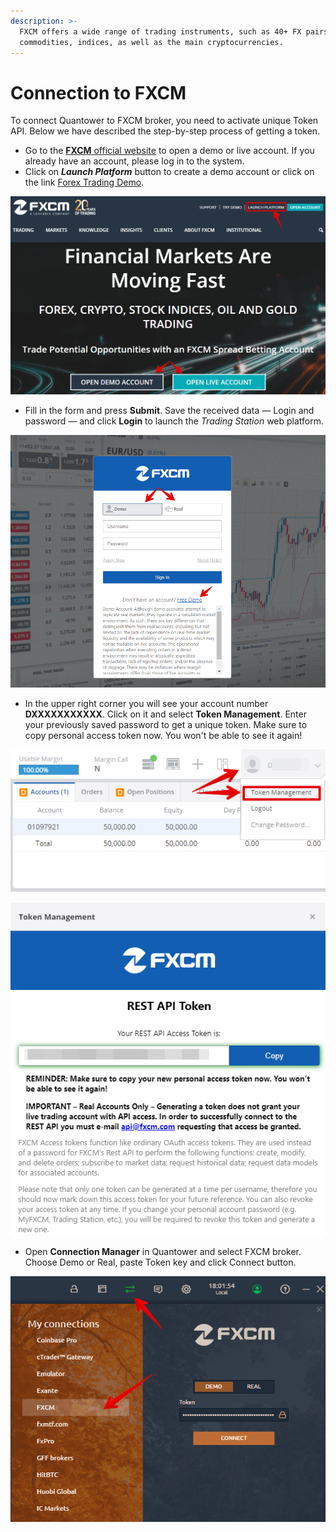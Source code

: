 ```yaml
---
description: >-
  FXCM offers a wide range of trading instruments, such as 40+ FX pairs, CFDs on
  commodities, indices, as well as the main cryptocurrencies.
---
```


# Connection to FXCM

To connect Quantower to FXCM broker, you need to activate unique Token API. Below we have described the step-by-step process of getting a token.

* Go to the [**FXCM** official website](https://www.fxcm.com/) to open a demo or live account. If you already have an account, please log in to the system.
* Click on _**Launch Platform**_  button to create a demo account or click on the link [Forex Trading Demo](https://www.fxcm.com/uk/forex-trading-demo/).

![](../.gitbook/assets/forex-trading-currency-trading-fxcm.png)

* Fill in the form and press **Submit**. Save the received data — Login and password — and click **Login** to launch the _Trading Station_ web platform.

![](../.gitbook/assets/trading-station.png)

* In the upper right corner you will see your account number **DXXXXXXXXXXX**. Click on it and select **Token Management**. Enter your previously saved password to get a unique token. Make sure to copy personal access token now. You won't be able to see it again!

![](../.gitbook/assets/getting-token.png)

![](../.gitbook/assets/token.png)

* Open **Connection Manager** in Quantower and select FXCM broker. Choose Demo or Real, paste Token key and click Connect button.

![](../.gitbook/assets/connections.png)

